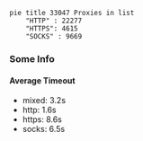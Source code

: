 
```mermaid
pie title 33047 Proxies in list
    "HTTP" : 22277
    "HTTPS": 4615
    "SOCKS" : 9669
```

### Some Info
#### Average Timeout

- mixed: 3.2s
- http: 1.6s
- https: 8.6s
- socks: 6.5s